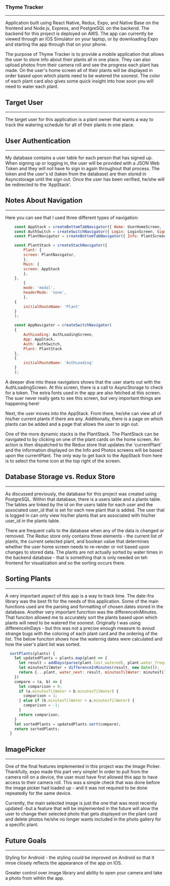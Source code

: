 ### Thyme Tracker
-----------------

Application built using React Native, Redux, Expo, and Native Base on the frontend and Node.js, Express, and PostgreSQL on the backend. The backend for this project is deployed on AWS. The app can currently be viewed through an IOS Simulator on your laptop, or by downloading Expo and starting the app through that on your phone.

The purpose of Thyme Tracker is to provide a mobile application that allows the user to store info about their plants all in one place. They can also upload photos from their camera roll and see the progress each plant has made. On the user's home screen all of their plants will be displayed in order based upon which plants need to be watered the soonest. The color of each plant card also gives some quick insight into how soon you will need to water each plant.

## Target User
--------------
The target user for this application is a plant owner that wants a way to track the watering schedule for all of their plants in one place. 

## User Authentication
----------------------
My database contains a user table for each person that has signed up. When signing up or logging in, the user will be provided with a JSON Web Token and they will not have to sign in again throughout that process. The token and the user's id (taken from the database) are then stored in Asyncstorage until the sign out.  Once the user has been verified, he/she will be redirected to the 'AppStack'.

## Notes About Navigation
-------------------------
Here you can see that I used three different types of navigation:

```javascript
    const AppStack = createBottomTabNavigator({ Home: UserHomeScreen, 'Add Plant': AddPlantScreen, Signout: SignoutScreen})
    const AuthSwitch = createSwitchNavigator({ Login: LoginScreen, Signup: SignupScreen })
    const PlantNavigator = createBottomTabNavigator({ Info: PlantScreen, Photos: PhotoScreen})

    const PlantStack = createStackNavigator({
        Plant: {
        screen: PlantNavigator,
        },
        Main: {
        screen: AppStack
        }, 
    },
        {
        mode: 'modal',
        headerMode: 'none',
        },
    {
        initialRouteName: 'Plant'
    }
    );

    const AppNavigator = createSwitchNavigator(
    {
        AuthLoading: AuthLoadingScreen, 
        App: AppStack, 
        Auth: AuthSwitch,
        Plant: PlantStack
    },
    {
        initialRouteName: 'AuthLoading'
    }
    ); 
```
A deeper dive into these navigators shows that the user starts out with the AuthLoadingScreen. At this screen, there is a call to AsyncStorage to check for a token. The extra fonts used in the app are also fetched at this screen. The suer never really gets to see this screen, but very important things are happening here!

Next, the user moves into the AppStack. From there, he/she can view all of his/her current plants if there are any. Additionally, there is a page on which plants can be added and a page that allows the user to sign out.

One of the more dynamic stacks is the PlantStack. The PlantStack can be navigated to by clicking on one of the plant cards on the home screen. An action is then dispatched to the Redux store that updates the 'currentPlant' and the information displayed on the Info and Photos screens will be based upon the currentPlant. The only way to get back to the AppStack from here is to select the home icon at the top right of the screen.

## Database Storage vs. Redux Store
-----------------------------------

As discussed previously, the database for this project was created using PostgreSQL. Within that database, there is a users table and a plants table. The tables are linked by the id on the users table for each user and the associated user_id that is set for each new plant that is added. The user that is logged in can only view his/her plants that are associated with his/her user_id in the plants table. 

There are frequent calls to the database when any of the data is changed or removed. The Reduc store only contains three elements - the current list of plants, the current selected plant, and boolean value that determines whether the user home screen needs to re-render or not based upon changes to stored data. The plants are not actually sorted by water times in the backend database - that is something that is only needed on teh frontend for visualization and so the sorting occurs there. 

## Sorting Plants
-----------------
A very important aspect of this app is a way to track time. The date-fns library was the best fit for the needs of this application. Some of the main functions used are the parsing and formatting of chosen dates stored in the database. Another very important funcrtion was the differenceInMinutes. That funciton allowed me to accurately sort the plants based upon which plants will need to be watered the soonest. Originally I was using differenceInDays - but this was not a precise enough measure to avoud strange bugs with the coloring of each plant card and the ordering of the list. The below funciton shows how the waternig dates were calculated and how the user's plant list was sorted.

```javascript
  sortPlants(plants) {
    let updatedPlants = plants.map(plant => {
      let result = addDays(parse(plant.last_watered), plant.water_frequency);
      let minutesTilWater = differenceInMinutes(result, new Date());
      return {...plant, water_next: result, minutesTilWater: minutesTilWater};
    })
    compare = (a, b) => {
      let comparison = 0;
      if (a.minutesTilWater > b.minutesTilWater) {
        comparison = 1;
      } else if (b.minutesTilWater > a.minutesTilWater) {
        comparison = -1;
      }
      return comparison;
    }
    let sortedPlants = updatedPlants.sort(compare);
    return sortedPlants;
  }
```

## ImagePicker
--------------
One of the final features implemented in this project was the Image Picker. Thankfully, expo made this part very simple! 
In order to pull from the camera roll on a device, the user must have first allowed this app to have access to their camera roll. This was a simple check that was done before the image picker had loaded up - and it was not required to be done repeatedly for the same device.

Currently, the main selected image is just the one that was most recently updated -but a feature that will be implemented in the future will alow the user to change their selected photo that gets displayed on the plant card and delete photos he/she no longer wants included in the photo gallery for a specific plant. 


## Future Goals
---------------
Styling for Android - the styling could be improved on Android so that it mroe closely reflects the appearance of the app on IOS.

Greater control over image library and ability to open your camera and take a photo from wihtin the app.
